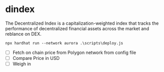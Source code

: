 # dindex

The Decentralized Index is a capitalization-weighted index that tracks the performance of decentralized financial assets across the market and reblance on DEX.

```
npx hardhat run --network aurora .\scripts\deploy.js
```

- [ ] Fetch on chain price from Polygon network from config file
- [ ] Compare Price in USD
- [ ] Weigh in 